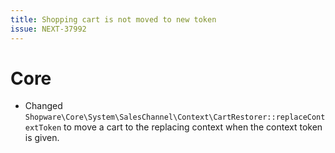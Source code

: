 ```yaml
---
title: Shopping cart is not moved to new token
issue: NEXT-37992
---
```

# Core
* Changed `Shopware\Core\System\SalesChannel\Context\CartRestorer::replaceContextToken` to move a cart to the replacing context when the context token is given.
